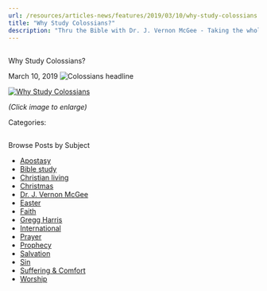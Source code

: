 ```yaml
---
url: /resources/articles-news/features/2019/03/10/why-study-colossians
title: "Why Study Colossians?"
description: "Thru the Bible with Dr. J. Vernon McGee - Taking the whole Word to the whole world"
---
```







## 
 Why Study Colossians?


March 10, 2019
![Colossians headline](https://ttb.org/images/default-source/Why-Study/colossians-headline.jpg?sfvrsn=970a1e16_0 "Colossians headline")




[![Why Study Colossians](/images/default-source/Why-Study/why-study-colossians.jpg?sfvrsn=fc0a1e16_0&MaxWidth=400&MaxHeight=&ScaleUp=false&Quality=High&Method=ResizeFitToAreaArguments&Signature=A4A04789EA14C1D36E1FAC6ED261B8C790AE111F "Why Study Colossians")](/images/default-source/Why-Study/why-study-colossians.jpg?sfvrsn=fc0a1e16_0)  

*(Click image to enlarge)*

Categories: 









## 
 Browse Posts by Subject


* [Apostasy](/resources/articles-news/-in-tags/tags/Apostasy)
* [Bible study](/resources/articles-news/-in-tags/tags/Bible-study)
* [Christian living](/resources/articles-news/-in-tags/tags/Christian-living)
* [Christmas](/resources/articles-news/-in-tags/tags/Christmas)
* [Dr. J. Vernon McGee](/resources/articles-news/-in-tags/tags/Dr-J-Vernon-McGee)
* [Easter](/resources/articles-news/-in-tags/tags/easter)
* [Faith](/resources/articles-news/-in-tags/tags/Faith)
* [Gregg Harris](/resources/articles-news/-in-tags/tags/Gregg-Harris)
* [International](/resources/articles-news/-in-tags/tags/International)
* [Prayer](/resources/articles-news/-in-tags/tags/prayer)
* [Prophecy](/resources/articles-news/-in-tags/tags/Prophecy)
* [Salvation](/resources/articles-news/-in-tags/tags/Salvation)
* [Sin](/resources/articles-news/-in-tags/tags/sin)
* [Suffering & Comfort](/resources/articles-news/-in-tags/tags/Suffering-Comfort)
* [Worship](/resources/articles-news/-in-tags/tags/worship)






